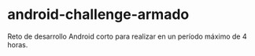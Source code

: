 # android-challenge-armado
Reto de desarrollo Android corto para realizar en un período máximo de 4 horas.
